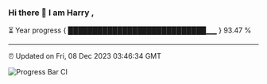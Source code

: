 ### Hi there 👋 I am Harry , 

⏳ Year progress { ████████████████████████████▁▁ } 93.47 %

---

⏰ Updated on Fri, 08 Dec 2023 03:46:34 GMT

![Progress Bar CI](https://github.com/duykhang68/duykhang68/workflows/Progress%20Bar%20CI/badge.svg)
